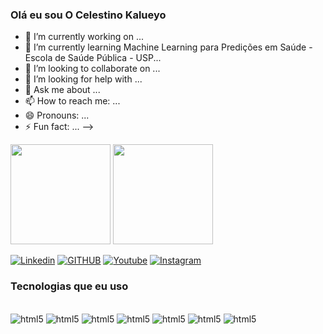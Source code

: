 
### Olá eu sou O Celestino Kalueyo




- 🔭 I’m currently working on ...
- 🌱 I’m currently learning Machine Learning para Predições em
     Saúde - Escola de Saúde Pública - USP...
- 👯 I’m looking to collaborate on ...
- 🤔 I’m looking for help with ...
- 💬 Ask me about ...
- 📫 How to reach me: ...
- 😄 Pronouns: ...
- ⚡ Fun fact: ...
-->


<div>
 <img height="160em" src="https://github-readme-stats.vercel.app/api?username=CelestinoKalueyo&show_icons=true&theme=great-gatsby&include_all_commits=true&count_private=true"/>
 <img aligh="right" height="160em" src="https://github-readme-stats.vercel.app/api/top-langs/?username=CelestinoKalueyo&layout=compact&langs_count=16&theme=great-gatsby"/> 
</div>


[![Linkedin](https://img.shields.io/badge/LinkedIn-0077B5?style=for-the-badge&logo=linkedin&logoColor=white)](https://www.linkedin.com/in/celestino-kalueyo-437540171/)
[![GITHUB](https://img.shields.io/badge/GitHub-100000?style=for-the-badge&logo=github&logoColor=white)](https://github.com/CelestinoKalueyo)
[![Youtube](https://img.shields.io/badge/YouTube-FF0000?style=for-the-badge&logo=youtube&logoColor=white)](https://www.youtube.com/channel/UCan21THczwnlMPe2WXW6XWQ)
[![Instagram](https://img.shields.io/badge/Instagram-E4405F?style=for-the-badge&logo=instagram&logoColor=white)](https://www.instagram.com/celestino_kalueyo/)


### Tecnologias que eu uso
<div style="display: inline_block"><br/>
 <img align="enter" alt="html5" src="https://img.shields.io/badge/Python-3776AB?style=for-the-badge&logo=python&logoColor=white"/>
 <img align="enter" alt="html5" src="https://img.shields.io/badge/scikit_learn-F7931E?style=for-the-badge&logo=scikit-learn&logoColor=white"/>
 <img align="enter" alt="html5" src="https://img.shields.io/badge/Pandas-2C2D72?style=for-the-badge&logo=pandas&logoColor=white"/>
 <img align="enter" alt="html5" src="https://img.shields.io/badge/Numpy-777BB4?style=for-the-badge&logo=numpy&logoColor=white"/>
 <img align="enter" alt="html5" src="https://img.shields.io/badge/Keras-D00000?style=for-the-badge&logo=Keras&logoColor=white"/>
 <img align="enter" alt="html5" src="https://img.shields.io/badge/Plotly-239120?style=for-the-badge&logo=plotly&logoColor=white"/>
 <img align="enter" alt="html5" src="https://img.shields.io/badge/Amazon_AWS-232F3E?style=for-the-badge&logo=amazon-aws&logoColor=white"/>
</div> 
